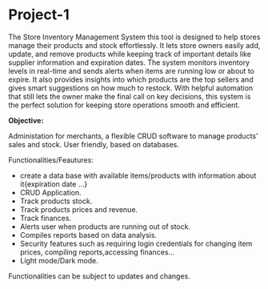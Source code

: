 # Project-1
The Store Inventory Management System this  tool is designed to help stores manage their products and stock effortlessly. It lets store owners easily add, update, and remove products while keeping track of important details like supplier information and expiration dates. The system monitors inventory levels in real-time and sends alerts when items are running low or about to expire. It also provides insights into which products are the top sellers and gives smart suggestions on how much to restock. With helpful automation that still lets the owner make the final call on key decisions, this system is the perfect solution for keeping store operations smooth and efficient.

**Objective:**

Administation for merchants, a flexible CRUD software to manage products' sales and stock. User friendly, based on databases.

Functionalities/Feautures:
- create a data base with available items/products with information about it{expiration date ...}
- CRUD Application.
- Track products stock.
- Track products prices and revenue.
- Track finances.
- Alerts user when products are running out of stock.
- Compiles reports based on data analysis.
- Security features such as requiring login credentials for changing item prices, compiling reports,accessing finances...
- Light mode/Dark mode.



Functionalities can be subject to updates and changes.

